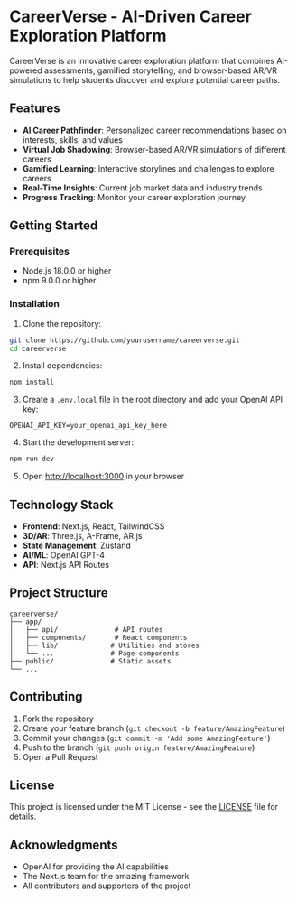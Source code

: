 # CareerVerse - AI-Driven Career Exploration Platform

CareerVerse is an innovative career exploration platform that combines AI-powered assessments, gamified storytelling, and browser-based AR/VR simulations to help students discover and explore potential career paths.

## Features

- **AI Career Pathfinder**: Personalized career recommendations based on interests, skills, and values
- **Virtual Job Shadowing**: Browser-based AR/VR simulations of different careers
- **Gamified Learning**: Interactive storylines and challenges to explore careers
- **Real-Time Insights**: Current job market data and industry trends
- **Progress Tracking**: Monitor your career exploration journey

## Getting Started

### Prerequisites

- Node.js 18.0.0 or higher
- npm 9.0.0 or higher

### Installation

1. Clone the repository:
```bash
git clone https://github.com/yourusername/careerverse.git
cd careerverse
```

2. Install dependencies:
```bash
npm install
```

3. Create a `.env.local` file in the root directory and add your OpenAI API key:
```
OPENAI_API_KEY=your_openai_api_key_here
```

4. Start the development server:
```bash
npm run dev
```

5. Open [http://localhost:3000](http://localhost:3000) in your browser

## Technology Stack

- **Frontend**: Next.js, React, TailwindCSS
- **3D/AR**: Three.js, A-Frame, AR.js
- **State Management**: Zustand
- **AI/ML**: OpenAI GPT-4
- **API**: Next.js API Routes

## Project Structure

```
careerverse/
├── app/
│   ├── api/              # API routes
│   ├── components/       # React components
│   ├── lib/             # Utilities and stores
│   └── ...              # Page components
├── public/              # Static assets
└── ...
```

## Contributing

1. Fork the repository
2. Create your feature branch (`git checkout -b feature/AmazingFeature`)
3. Commit your changes (`git commit -m 'Add some AmazingFeature'`)
4. Push to the branch (`git push origin feature/AmazingFeature`)
5. Open a Pull Request

## License

This project is licensed under the MIT License - see the [LICENSE](LICENSE) file for details.

## Acknowledgments

- OpenAI for providing the AI capabilities
- The Next.js team for the amazing framework
- All contributors and supporters of the project
